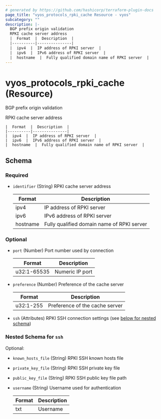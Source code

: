 ```yaml
---
# generated by https://github.com/hashicorp/terraform-plugin-docs
page_title: "vyos_protocols_rpki_cache Resource - vyos"
subcategory: ""
description: |-
  BGP prefix origin validation
  RPKI cache server address
  |  Format  |  Description  |
  |----------|---------------|
  |  ipv4  |  IP address of RPKI server  |
  |  ipv6  |  IPv6 address of RPKI server  |
  |  hostname  |  Fully qualified domain name of RPKI server  |
---
```


# vyos_protocols_rpki_cache (Resource)

BGP prefix origin validation

RPKI cache server address

    |  Format  |  Description  |
    |----------|---------------|
    |  ipv4  |  IP address of RPKI server  |
    |  ipv6  |  IPv6 address of RPKI server  |
    |  hostname  |  Fully qualified domain name of RPKI server  |



<!-- schema generated by tfplugindocs -->
## Schema

### Required

- `identifier` (String) RPKI cache server address

    |  Format  |  Description  |
    |----------|---------------|
    |  ipv4  |  IP address of RPKI server  |
    |  ipv6  |  IPv6 address of RPKI server  |
    |  hostname  |  Fully qualified domain name of RPKI server  |

### Optional

- `port` (Number) Port number used by connection

    |  Format  |  Description  |
    |----------|---------------|
    |  u32:1-65535  |  Numeric IP port  |
- `preference` (Number) Preference of the cache server

    |  Format  |  Description  |
    |----------|---------------|
    |  u32:1-255  |  Preference of the cache server  |
- `ssh` (Attributes) RPKI SSH connection settings (see [below for nested schema](#nestedatt--ssh))

<a id="nestedatt--ssh"></a>
### Nested Schema for `ssh`

Optional:

- `known_hosts_file` (String) RPKI SSH known hosts file
- `private_key_file` (String) RPKI SSH private key file
- `public_key_file` (String) RPKI SSH public key file path
- `username` (String) Username used for authentication

    |  Format  |  Description  |
    |----------|---------------|
    |  txt  |  Username  |
